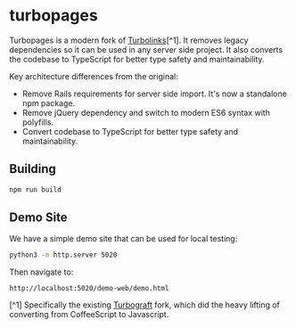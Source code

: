 # turbopages

Turbopages is a modern fork of [Turbolinks](https://github.com/turbolinks/turbolinks)[^1]. It removes legacy
dependencies so it can be used in any server side project. It also converts the codebase to TypeScript for better type
safety and maintainability.

Key architecture differences from the original:
- Remove Rails requirements for server side import. It's now a standalone npm package.
- Remove jQuery dependency and switch to modern ES6 syntax with polyfills.
- Convert codebase to TypeScript for better type safety and maintainability.

## Building

```bash
npm run build
```

## Demo Site

We have a simple demo site that can be used for local testing:

```bash
python3 -m http.server 5020
```

Then navigate to:

```
http://localhost:5020/demo-web/demo.html
```

[^1] Specifically the existing [Turbograft](https://github.com/Shopify/turbograft) fork, which did the heavy lifting
of converting from CoffeeScript to Javascript.
